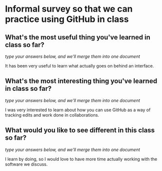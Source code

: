 # Informal survey so that we can practice using GitHub in class

## What's the most useful thing you've learned in class so far?
_type your answers below, and we'll merge them into one document_

It has been very useful to learn what actually goes on behind an interface. 

## What's the most interesting thing you've learned in class so far? 
_type your answers below, and we'll merge them into one document_

I was very interested to learn about how you can use GitHub as a way of tracking edits and work done in collaborations.

## What would you like to see different in this class so far?
_type your answers below, and we'll merge them into one document_

I learn by doing, so I would love to have more time actually working with the software we discuss.
